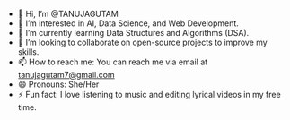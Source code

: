 - 👋 Hi, I’m @TANUJAGUTAM
- 👀 I’m interested in AI, Data Science, and Web Development.
- 🌱 I’m currently learning Data Structures and Algorithms (DSA).
- 💞️ I’m looking to collaborate on open-source projects to improve my skills.
- 📫 How to reach me: You can reach me via email at tanujagutam7@gmail.com
- 😄 Pronouns: She/Her
- ⚡ Fun fact: I love listening to music and editing lyrical videos in my free time.

<!---
TANUJAGUTAM/TANUJAGUTAM is a ✨ special ✨ repository because its `README.md` (this file) appears on your GitHub profile.
You can click the Preview link to take a look at your changes.
--->
